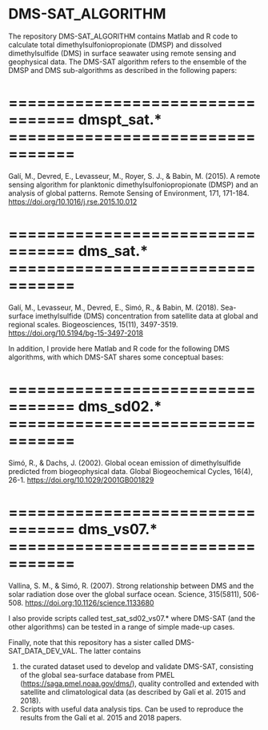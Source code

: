 # DMS-SAT_ALGORITHM
The repository DMS-SAT_ALGORITHM contains Matlab and R code to calculate total dimethylsulfoniopropionate (DMSP) and dissolved dimethylsulfide (DMS) in surface seawater using remote sensing and geophysical data. The DMS-SAT algorithm refers to the ensemble of the DMSP and DMS sub-algorithms as described in the following papers:

# ================================= dmspt_sat.* =================================
Galí, M., Devred, E., Levasseur, M., Royer, S. J., & Babin, M. (2015). A remote sensing algorithm for planktonic dimethylsulfoniopropionate (DMSP) and an analysis of global patterns. Remote Sensing of Environment, 171, 171-184. https://doi.org/10.1016/j.rse.2015.10.012

# ================================= dms_sat.* =================================
Galí, M., Levasseur, M., Devred, E., Simó, R., & Babin, M. (2018). Sea-surface imethylsulfide (DMS) concentration from satellite data at global and regional scales. Biogeosciences, 15(11), 3497-3519. https://doi.org/10.5194/bg-15-3497-2018

In addition, I provide here Matlab and R code for the following DMS algorithms, with which DMS-SAT shares some conceptual bases:

# ================================= dms_sd02.* =================================
Simó, R., & Dachs, J. (2002). Global ocean emission of dimethylsulfide predicted from biogeophysical data. Global Biogeochemical Cycles, 16(4), 26-1. https://doi.org/10.1029/2001GB001829

# ================================= dms_vs07.* =================================
Vallina, S. M., & Simó, R. (2007). Strong relationship between DMS and the solar radiation dose over the global surface ocean. Science, 315(5811), 506-508. https://doi.org:10.1126/science.1133680


I also provide scripts called test_sat_sd02_vs07.* where DMS-SAT (and the other algorithms) can be tested in a range of simple made-up cases.

Finally, note that this repository has a sister called DMS-SAT_DATA_DEV_VAL. The latter contains 
1) the curated dataset used to develop and validate DMS-SAT, consisting of the global sea-surface database from PMEL (https://saga.pmel.noaa.gov/dms/), quality controlled and extended with satellite and climatological data (as described by Galí et al. 2015 and 2018).
2) Scripts with useful data analysis tips. Can be used to reproduce the results from the Galí et al. 2015 and 2018 papers.

